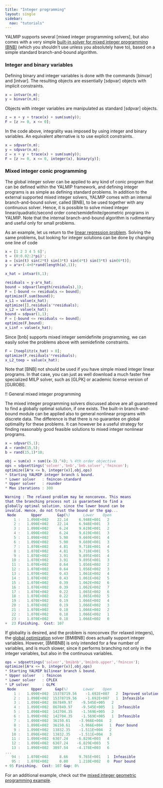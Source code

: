 ```yaml
---
title: "Integer programming"
layout: single
sidebar:
  nav: "tutorials"
---
```



YALMIP supports several [mixed integer programming solvers], but also comes with a very simple [built-in solver for mixed integer programming (BNB)](/yalmip/solvers/bnb) (which you shouldn't use unless you absolutely have to), based on a simple standard branch-and-bound algorithm.

### Integer and binary variables

Defining binary and integer variables is done with the commands [binvar] and [intvar]. The resulting objects are essentially [sdpvar] objects with implicit constraints.

````matlab
x = intvar(n,m);
y = binvar(n,m);
````

Objects with integer variables are manipulated as standard [sdpvar] objects.

````matlab
z = x + y + trace(x) + sum(sum(y));
F = [z >= 0, x <= 0];
````

In the code above, integrality was imposed by using integer and binary variables. An equivalent alternative is to use explicit constraints.

````matlab
x = sdpvar(n,m);
y = sdpvar(n,m);
z = x + y + trace(x) + sum(sum(y));
F = [z >= 0, x <= 0, integer(x), binary(y)];
````


### Mixed integer conic programming

The global integer solver can be applied to any kind of conic program that can be defined within the YALMIP framework, and defining integer programs is as simple as defining standard problems. In addition to the external supported mixed integer solvers, YALMIP comes with an internal branch-and-bound solver, called [BNB], to be used together with any continuous solver. Hence, it is possible to solve mixed integer linear/quadratic/second order cone/semidefinite/geometric programs in YALMIP. Note that the internal branch-and-bound algorithm is rudimentary and useful only for small problems.

As an example, let us return to the [linear regression problem](/yalmip/tutorials/linearprogramming). Solving the same problems, but looking for integer solutions can be done by changing one line of code

````matlab
x = [1 2 3 4 5 6]';
t = (0:0.02:2*pi)';
a = [sin(t) sin(2*t) sin(3*t) sin(4*t) sin(5*t) sin(6*t)];
y = a*x+(-4+8*rand(length(a),1));

x_hat = intvar(6,1);

residuals = y-a*x_hat;
bound = sdpvar(length(residuals),1);
F = [-bound <= residuals <= bound];
optimize(F,sum(bound));
x_L1 = value(x_hat);
optimize([],residuals'*residuals);
x_L2 = value(x_hat);
bound = sdpvar(1,1);
F = [-bound <= residuals <= bound];
optimize(F,bound);
x_Linf = value(x_hat);
````

Since [bnb] supports mixed integer semidefinite programming, we can easily solve the problems above with semidefinite constraints.

````matlab
F = [toeplitz(x_hat) > 0];
optimize(F,residuals'*residuals);
x_L2_toep = value(x_hat);
````

Note that [BNB]  not should be used if you have simple mixed integer linear programs. In that case, you can just as well download a much faster free specialized MILP solver, such as [GLPK] or academic license version of [GUROBI].

!! General mixed integer programming

The mixed integer programming solvers discussed above are all guaranteed to find a globally optimal solution, if one exists. The built-in branch-and-bound module can be applied also to general nonlinear programs with discrete data. The difference is that there is no guarantee on global optimality for these problems. It can however be a useful strategy for finding reasonably good feasible solutions to mixed integer nonlinear programs.

````matlab
x = sdpvar(5,1);
A = randn(15,5);
b = rand(15,1)*10;

obj = sum(x) + sum((x-3).^4); % 4th order objective
ops = sdpsettings('solver','bnb','bnb.solver','fmincon');
optimize([A*x <= b, integer(x)],obj,ops)
* Starting YALMIP integer branch & bound.
* Lower solver   : fmincon-standard
* Upper solver   : rounder
* Max iterations : 300

Warning : The relaxed problem may be nonconvex. This means
that the branching process not is guaranteed to find a
globally optimal solution, since the lower bound can be
invalid. Hence, do not trust the bound or the gap...
 Node       Upper       Gap(%)      Lower    Open
    1 :   1.090E+002    22.14     6.948E+001   2  
    2 :   1.090E+002    22.14     6.948E+001   3  
    3 :   1.090E+002     6.24     9.619E+001   2  
    4 :   1.090E+002     6.24     9.619E+001   3  
    5 :   1.090E+002     5.98     9.669E+001   4  
    6 :   1.090E+002     5.98     9.669E+001   3  
    7 :   1.070E+002     4.81     9.718E+001   4  
    8 :   1.070E+002     4.81     9.718E+001   5  
    9 :   1.070E+002     3.91     9.895E+001   4  
   10 :   1.070E+002     3.91     9.895E+001   3  
   11 :   1.070E+002     0.64     1.056E+002   2  
   12 :   1.070E+002     0.64     1.056E+002   3  
   13 :   1.070E+002     0.43     1.061E+002   4  
   14 :   1.070E+002     0.43     1.061E+002   5  
   15 :   1.070E+002     0.39     1.062E+002   6  
   16 :   1.070E+002     0.39     1.062E+002   7  
   17 :   1.070E+002     0.22     1.065E+002   6  
   18 :   1.070E+002     0.22     1.065E+002   5  
   19 :   1.070E+002     0.19     1.066E+002   4  
   20 :   1.070E+002     0.19     1.066E+002   3  
   21 :   1.070E+002     0.18     1.066E+002   2  
   22 :   1.070E+002     0.18     1.066E+002   1  
   23 :   1.070E+002     0.18     1.066E+002   0  
+  23 Finishing.  Cost: 107
````

If globality is desired, and the problem is nonconvex (for relaxed integers), the [global optimization](/yalmip/tutorials/globaloptimization) solver [BMIBNB] does actually support integer variables. However, [BMIBNB] is only intended for a few number of variables, and is much slower, since it performs branching not only in the integer variables, but also in the continuous variables.

````matlab
ops = sdpsettings('solver','bmibnb','bmibnb.upper','fmincon');
optimize([A*x <= b, integer(x)],obj,ops)
* Starting YALMIP bilinear branch & bound.
* Upper solver   : fmincon
* Lower solver   : CPLEX
* LP solver      : GLPK
 Node       Upper      Gap(%)       Lower    Open
    1 :   1.090E+002  15378719.56    -1.692E+007   2  Improved solution  
    2 :   1.090E+002  15378719.56    -1.692E+007   1  Infeasible  
    3 :   1.090E+002  867849.97    -9.545E+005   2    
    4 :   1.090E+002  867849.97    -9.545E+005   1  Infeasible  
    5 :   1.090E+002  142704.35    -1.569E+005   2    
    6 :   1.090E+002  142704.35    -1.569E+005   1  Infeasible  
    7 :   1.090E+002  36150.61    -3.966E+004   2    
    8 :   1.090E+002  36150.61    -3.966E+004   1  Poor bound  
    9 :   1.090E+002  13832.35    -1.511E+004   2    
   10 :   1.090E+002  13832.35    -1.511E+004   3    
   11 :   1.090E+002  6307.24    -6.829E+003   4    
   12 :   1.090E+002  6307.24    -6.829E+003   5    
   13 :   1.090E+002  3897.54    -4.178E+003   6    
...
   94 :   1.070E+002     8.66     9.765E+001   1  Infeasible  
   95 :   1.070E+002     0.00     1.210E+002   0  Poor bound  
+ 95 Finishing.  Cost: 107 Gap: 0%
````

For an additional example, check out the [mixed integer geometric programming example](/yalmip/tutorials/geometricprogramming).
